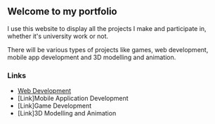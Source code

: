 ## Welcome to my portfolio

I use this website to display all the projects I make and participate in, whether it's university work or not.

There will be various types of projects like games, web development, mobile app development and 3D modelling and animation.

### Links

- [Web Development](WebDev.md)
- [Link]Mobile Application Development
- [Link]Game Development
- [Link]3D Modelling and Animation

